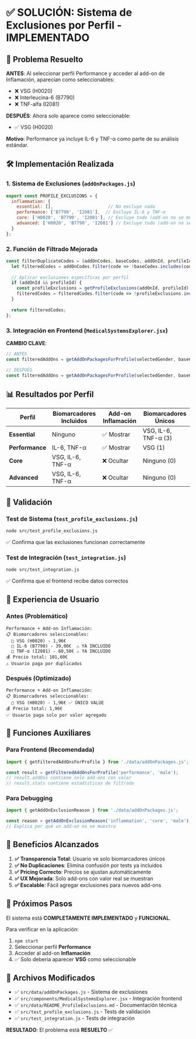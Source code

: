 # ✅ SOLUCIÓN: Sistema de Exclusiones por Perfil - IMPLEMENTADO

## 🎯 Problema Resuelto

**ANTES**: Al seleccionar perfil Performance y acceder al add-on de Inflamación, aparecían como seleccionables:
- ❌ VSG (H0020) 
- ❌ Interleucina-6 (B7790) 
- ❌ TNF-alfa (I2081)

**DESPUÉS**: Ahora solo aparece como seleccionable:
- ✅ VSG (H0020) 

**Motivo**: Performance ya incluye IL-6 y TNF-α como parte de su análisis estándar.

## 🛠️ Implementación Realizada

### 1. Sistema de Exclusiones (`addOnPackages.js`)

```javascript
export const PROFILE_EXCLUSIONS = {
  inflammation: {
    essential: [],                     // No excluye nada
    performance: ['B7790', 'I2081'],  // Excluye IL-6 y TNF-α
    core: ['H0020', 'B7790', 'I2081'], // Excluye todo (add-on no se muestra)
    advanced: ['H0020', 'B7790', 'I2081'] // Excluye todo (add-on no se muestra)
  }
};
```

### 2. Función de Filtrado Mejorada

```javascript
const filterDuplicateCodes = (addOnCodes, baseCodes, addOnId, profileId) => {
  let filteredCodes = addOnCodes.filter(code => !baseCodes.includes(code));
  
  // Aplicar exclusiones específicas por perfil
  if (addOnId && profileId) {
    const profileExclusions = getProfileExclusions(addOnId, profileId);
    filteredCodes = filteredCodes.filter(code => !profileExclusions.includes(code));
  }
  
  return filteredCodes;
};
```

### 3. Integración en Frontend (`MedicalSystemsExplorer.jsx`)

**CAMBIO CLAVE**: 
```javascript
// ANTES
const filteredAddOns = getAddOnPackagesForProfile(selectedGender, baseCodes);

// DESPUÉS  
const filteredAddOns = getAddOnPackagesForProfile(selectedGender, baseCodes, selectedProfile);
```

## 📊 Resultados por Perfil

| Perfil | Biomarcadores Incluidos | Add-on Inflamación | Biomarcadores Únicos |
|--------|-------------------------|-------------------|---------------------|
| **Essential** | Ninguno | ✅ Mostrar | VSG, IL-6, TNF-α (3) |
| **Performance** | IL-6, TNF-α | ✅ Mostrar | VSG (1) |
| **Core** | VSG, IL-6, TNF-α | ❌ Ocultar | Ninguno (0) |
| **Advanced** | VSG, IL-6, TNF-α | ❌ Ocultar | Ninguno (0) |

## 🧪 Validación

### Test de Sistema (`test_profile_exclusions.js`)
```bash
node src/test_profile_exclusions.js
```
✅ Confirma que las exclusiones funcionan correctamente

### Test de Integración (`test_integration.js`)
```bash
node src/test_integration.js
```
✅ Confirma que el frontend recibe datos correctos

## 🎨 Experiencia de Usuario

### Antes (Problemático)
```
Performance + Add-on Inflamación:
📋 Biomarcadores seleccionables:
  □ VSG (H0020) - 1,96€ 
  □ IL-6 (B7790) - 39,06€  ⚠️ YA INCLUIDO
  □ TNF-α (I2081) - 60,58€ ⚠️ YA INCLUIDO
💰 Precio total: 101,60€
⚠️ Usuario paga por duplicados
```

### Después (Optimizado)
```
Performance + Add-on Inflamación:
📋 Biomarcadores seleccionables:
  □ VSG (H0020) - 1,96€ ✅ ÚNICO VALUE
💰 Precio total: 1,96€
✅ Usuario paga solo por valor agregado
```

## 🔧 Funciones Auxiliares

### Para Frontend (Recomendada)
```javascript
import { getFilteredAddOnsForProfile } from './data/addOnPackages.js';

const result = getFilteredAddOnsForProfile('performance', 'male');
// result.addOns contiene solo add-ons con valor
// result.stats contiene estadísticas de filtrado
```

### Para Debugging
```javascript
import { getAddOnExclusionReason } from './data/addOnPackages.js';

const reason = getAddOnExclusionReason('inflammation', 'core', 'male');
// Explica por qué un add-on no se muestra
```

## 🌟 Beneficios Alcanzados

1. **✅ Transparencia Total**: Usuario ve solo biomarcadores únicos
2. **✅ No Duplicaciones**: Elimina confusión por tests ya incluidos  
3. **✅ Pricing Correcto**: Precios se ajustan automáticamente
4. **✅ UX Mejorada**: Solo add-ons con valor real se muestran
5. **✅ Escalable**: Fácil agregar exclusiones para nuevos add-ons

## 🚀 Próximos Pasos

El sistema está **COMPLETAMENTE IMPLEMENTADO** y **FUNCIONAL**. 

Para verificar en la aplicación:
1. `npm start`
2. Seleccionar perfil **Performance**
3. Acceder al add-on **Inflamación**
4. ✅ Solo debería aparecer **VSG** como seleccionable

## 📝 Archivos Modificados

- ✅ `src/data/addOnPackages.js` - Sistema de exclusiones
- ✅ `src/components/MedicalSystemsExplorer.jsx` - Integración frontend
- ✅ `src/data/README_ProfileExclusions.md` - Documentación técnica
- ✅ `src/test_profile_exclusions.js` - Tests de validación
- ✅ `src/test_integration.js` - Tests de integración

**RESULTADO**: El problema está **RESUELTO** ✅ 